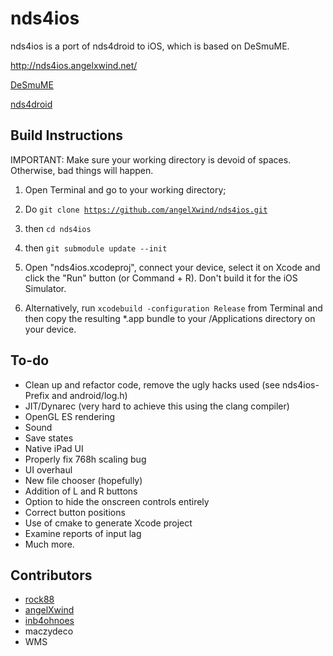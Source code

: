 nds4ios
=======

nds4ios is a port of nds4droid to iOS, which is based on DeSmuME.

http://nds4ios.angelxwind.net/

[DeSmuME](http://desmume.org/) 

[nds4droid](http://jeffq.com/blog/nds4droid/) 


Build Instructions
------------------------

IMPORTANT: Make sure your working directory is devoid of spaces. Otherwise, bad things will happen.

1.  Open Terminal and go to your working directory;

2.  Do
<code>git clone https://github.com/angelXwind/nds4ios.git</code>

3.  then
    <code>cd nds4ios</code>

4.  then
    <code>git submodule update --init</code>

5. Open "nds4ios.xcodeproj", connect your device, select it on Xcode and click the "Run" button (or Command + R). Don't build it for the iOS Simulator.

6. Alternatively, run
    <code>xcodebuild -configuration Release</code>
   from Terminal and then copy the resulting *.app bundle to your /Applications directory on your device.


To-do
------------------------
* Clean up and refactor code, remove the ugly hacks used (see nds4ios-Prefix and android/log.h)
* JIT/Dynarec (very hard to achieve this using the clang compiler)
* OpenGL ES rendering
* Sound
* Save states
* Native iPad UI
* Properly fix 768h scaling bug
* UI overhaul
* New file chooser (hopefully)
* Addition of L and R buttons
* Option to hide the onscreen controls entirely
* Correct button positions
* Use of cmake to generate Xcode project
* Examine reports of input lag
* Much more.

Contributors
------------------------
* [rock88](http://rock88dev.blogspot.com/)
* [angelXwind](http://angelxwind.net/)
* [inb4ohnoes](http://brian.weareflame.co/)
* maczydeco
* WMS

